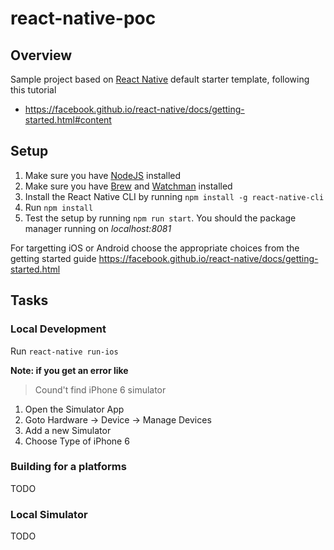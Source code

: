 # react-native-poc

## Overview
Sample project based on [React Native]() default starter template, following this tutorial
- https://facebook.github.io/react-native/docs/getting-started.html#content


## Setup
1. Make sure you have [NodeJS](https://nodejs.org/) installed
2. Make sure you have [Brew](http://brew.sh/) and [Watchman](https://facebook.github.io/watchman/) installed
3. Install the React Native CLI by running `npm install -g react-native-cli`
4. Run `npm install`
5. Test the setup by running `npm run start`.  You should the package manager running on _localhost:8081_

For targetting iOS or Android choose the appropriate choices from the getting started guide
https://facebook.github.io/react-native/docs/getting-started.html

## Tasks

### Local Development
Run `react-native run-ios`

**Note: if you get an error like**
> Cound't find iPhone 6 simulator

1. Open the Simulator App
2. Goto Hardware -> Device -> Manage Devices
3. Add a new Simulator
4. Choose Type of iPhone 6

### Building for a platforms
TODO

### Local Simulator
TODO